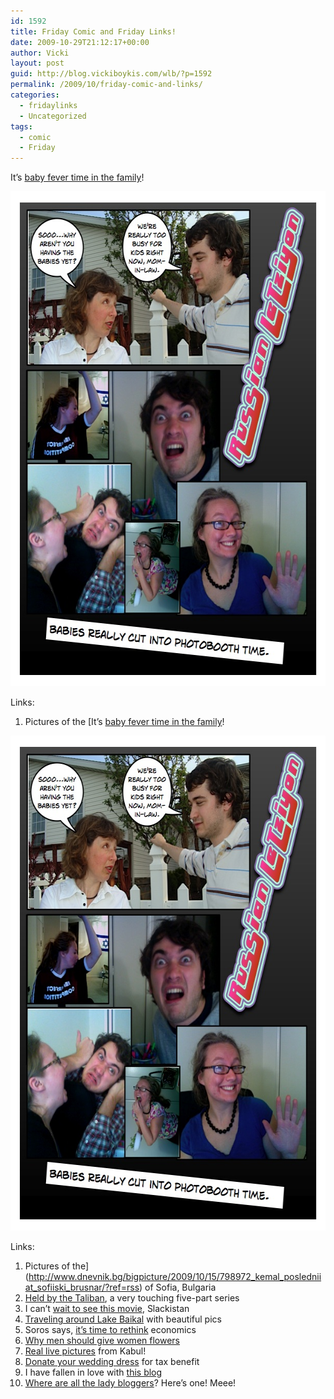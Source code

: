 ```yaml
---
id: 1592
title: Friday Comic and Friday Links!
date: 2009-10-29T21:12:17+00:00
author: Vicki
layout: post
guid: http://blog.vickiboykis.com/wlb/?p=1592
permalink: /2009/10/friday-comic-and-links/
categories:
  - fridaylinks
  - Uncategorized
tags:
  - comic
  - Friday
---
```

It&#8217;s [baby fever time in the family](http://www.mouthyhousewives.com/kelcey/the-baby-pressure-is-on/)!

[<img class="aligncenter size-full wp-image-1594" title="Page_1" src="https://raw.githubusercontent.com/veekaybee/wlb/gh-pages/assets/images/2009/10/Page_112.jpg" alt="Page_1" width="612" height="792" />](https://raw.githubusercontent.com/veekaybee/wlb/gh-pages/assets/images/2009/10/Page_112.jpg)

Links:

  1. Pictures of the [It&#8217;s [baby fever time in the family](http://www.mouthyhousewives.com/kelcey/the-baby-pressure-is-on/)!

[<img class="aligncenter size-full wp-image-1594" title="Page_1" src="https://raw.githubusercontent.com/veekaybee/wlb/gh-pages/assets/images/2009/10/Page_112.jpg" alt="Page_1" width="612" height="792" />](https://raw.githubusercontent.com/veekaybee/wlb/gh-pages/assets/images/2009/10/Page_112.jpg)

Links:

  1. Pictures of the](http://www.dnevnik.bg/bigpicture/2009/10/15/798972_kemal_posledniiat_sofiiski_brusnar/?ref=rss) of Sofia, Bulgaria
  2. [Held by the Taliban](http://www.nytimes.com/2009/10/19/world/asia/19hostage.html?_r=1&hpw), a very touching five-part series
  3. I can&#8217;t [wait to see this movie](http://www.youtube.com/watch?v=gk1RsdfDzZk), Slackistan
  4. [Traveling around Lake Baikal](http://www.justinprime.com/greattrainride/lake-baikal/) with beautiful pics
  5. Soros says, [it&#8217;s time to rethink](http://www.npr.org/blogs/money/2009/10/soros_its_time_to_rethink_econ.html) economics
  6. [Why men should give women flowers](http://blog.penelopetrunk.com/2009/10/28/why-men-should-give-women-flowers/)
  7. [Real live pictures](http://twitpic.com/kth48) from Kabul!
  8. [Donate your wedding dress](http://www.taxgirl.com/ask-the-taxgirl-wedding-dress-donations/) for tax benefit
  9. I have fallen in love with [this blog](http://www.languagehat.com/)
 10. [Where are all the lady bloggers](http://www.motherjones.com/riff/2009/10/where-are-all-lady-bloggers)? Here&#8217;s one! Meee!